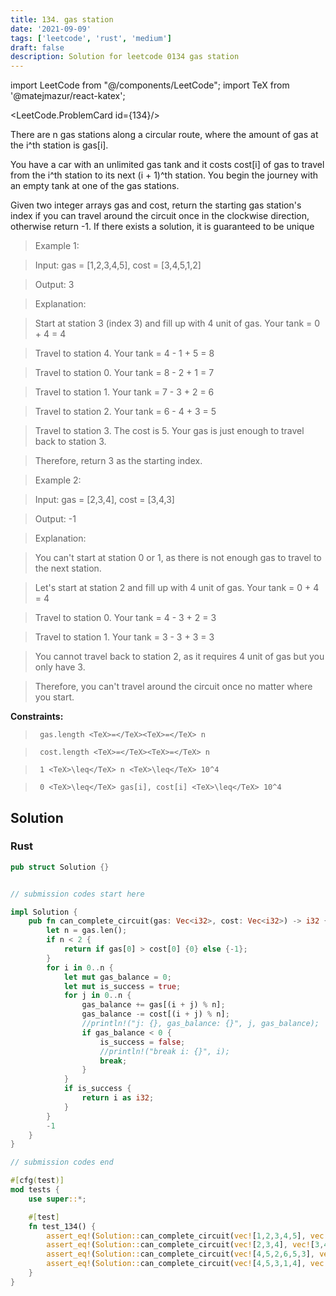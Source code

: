 ```yaml
---
title: 134. gas station
date: '2021-09-09'
tags: ['leetcode', 'rust', 'medium']
draft: false
description: Solution for leetcode 0134 gas station
---
```

import LeetCode from "@/components/LeetCode";
import TeX from '@matejmazur/react-katex';

<LeetCode.ProblemCard id={134}/>
 

  There are n gas stations along a circular route, where the amount of gas at the i^th station is gas[i].

  You have a car with an unlimited gas tank and it costs cost[i] of gas to travel from the i^th station to its next (i + 1)^th station. You begin the journey with an empty tank at one of the gas stations.

  Given two integer arrays gas and cost, return the starting gas station's index if you can travel around the circuit once in the clockwise direction, otherwise return -1. If there exists a solution, it is guaranteed to be unique

   

 >   Example 1:

  

 >   Input: gas <TeX>=</TeX> [1,2,3,4,5], cost <TeX>=</TeX> [3,4,5,1,2]

 >   Output: 3

 >   Explanation:

 >   Start at station 3 (index 3) and fill up with 4 unit of gas. Your tank <TeX>=</TeX> 0 + 4 <TeX>=</TeX> 4

 >   Travel to station 4. Your tank <TeX>=</TeX> 4 - 1 + 5 <TeX>=</TeX> 8

 >   Travel to station 0. Your tank <TeX>=</TeX> 8 - 2 + 1 <TeX>=</TeX> 7

 >   Travel to station 1. Your tank <TeX>=</TeX> 7 - 3 + 2 <TeX>=</TeX> 6

 >   Travel to station 2. Your tank <TeX>=</TeX> 6 - 4 + 3 <TeX>=</TeX> 5

 >   Travel to station 3. The cost is 5. Your gas is just enough to travel back to station 3.

 >   Therefore, return 3 as the starting index.

  

 >   Example 2:

  

 >   Input: gas <TeX>=</TeX> [2,3,4], cost <TeX>=</TeX> [3,4,3]

 >   Output: -1

 >   Explanation:

 >   You can't start at station 0 or 1, as there is not enough gas to travel to the next station.

 >   Let's start at station 2 and fill up with 4 unit of gas. Your tank <TeX>=</TeX> 0 + 4 <TeX>=</TeX> 4

 >   Travel to station 0. Your tank <TeX>=</TeX> 4 - 3 + 2 <TeX>=</TeX> 3

 >   Travel to station 1. Your tank <TeX>=</TeX> 3 - 3 + 3 <TeX>=</TeX> 3

 >   You cannot travel back to station 2, as it requires 4 unit of gas but you only have 3.

 >   Therefore, you can't travel around the circuit once no matter where you start.

  

   

  **Constraints:**

  

 >   	gas.length <TeX>=</TeX><TeX>=</TeX> n

 >   	cost.length <TeX>=</TeX><TeX>=</TeX> n

 >   	1 <TeX>\leq</TeX> n <TeX>\leq</TeX> 10^4

 >   	0 <TeX>\leq</TeX> gas[i], cost[i] <TeX>\leq</TeX> 10^4


## Solution
### Rust
```rust
pub struct Solution {}


// submission codes start here

impl Solution {
    pub fn can_complete_circuit(gas: Vec<i32>, cost: Vec<i32>) -> i32 {
        let n = gas.len();
        if n < 2 {
            return if gas[0] > cost[0] {0} else {-1};
        }
        for i in 0..n {
            let mut gas_balance = 0;
            let mut is_success = true;
            for j in 0..n {
                gas_balance += gas[(i + j) % n];
                gas_balance -= cost[(i + j) % n];
                //println!("j: {}, gas_balance: {}", j, gas_balance);
                if gas_balance < 0 {
                    is_success = false;
                    //println!("break i: {}", i);
                    break;
                }
            }
            if is_success {
                return i as i32;
            }
        }
        -1
    }
}

// submission codes end

#[cfg(test)]
mod tests {
    use super::*;

    #[test]
    fn test_134() {
        assert_eq!(Solution::can_complete_circuit(vec![1,2,3,4,5], vec![3,4,5,1,2]), 3);
        assert_eq!(Solution::can_complete_circuit(vec![2,3,4], vec![3,4,3]), -1);
        assert_eq!(Solution::can_complete_circuit(vec![4,5,2,6,5,3], vec![3,2,7,3,2,9]), -1);
        assert_eq!(Solution::can_complete_circuit(vec![4,5,3,1,4], vec![5,4,3,4,2]), -1);
    }
}



```
